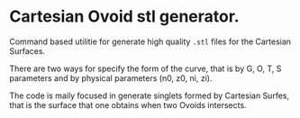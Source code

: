 # Cartesian Ovoid stl generator. 

Command based utilitie for generate high quality `.stl` files for the 
Cartesian Surfaces. 

There are two ways for specify the form of the curve, that is 
by G, O, T, S parameters and by physical parameters (n0, z0, ni, zi). 

The code is maily focused in generate singlets formed by Cartesian Surfes, 
that is the surface that one obtains when two Ovoids intersects. 


